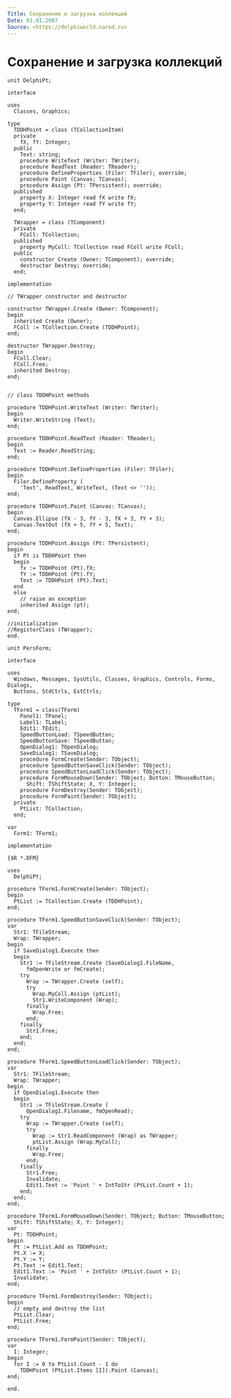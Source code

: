 ```yaml
---
Title: Сохранение и загрузка коллекций
Date: 01.01.2007
Source: <https://delphiworld.narod.ru>
---
```



Сохранение и загрузка коллекций
===============================

    unit DelphiPt;
     
    interface
     
    uses
      Classes, Graphics;
     
    type
      TDDHPoint = class (TCollectionItem)
      private
        fX, fY: Integer;
      public
        Text: string;
        procedure WriteText (Writer: TWriter);
        procedure ReadText (Reader: TReader);
        procedure DefineProperties (Filer: TFiler); override;
        procedure Paint (Canvas: TCanvas);
        procedure Assign (Pt: TPersistent); override;
      published
        property X: Integer read fX write fX;
        property Y: Integer read fY write fY;
      end;
     
      TWrapper = class (TComponent)
      private
        FColl: TCollection;
      published
        property MyColl: TCollection read FColl write FColl;
      public
        constructor Create (Owner: TComponent); override;
        destructor Destroy; override;
      end;
     
    implementation
     
    // TWrapper constructor and destructor
     
    constructor TWrapper.Create (Owner: TComponent);
    begin
      inherited Create (Owner);
      FColl := TCollection.Create (TDDHPoint);
    end;
     
    destructor TWrapper.Destroy;
    begin
      FColl.Clear;
      FColl.Free;
      inherited Destroy;
    end;
     
     
    // class TDDHPoint methods
     
    procedure TDDHPoint.WriteText (Writer: TWriter);
    begin
      Writer.WriteString (Text);
    end;
     
    procedure TDDHPoint.ReadText (Reader: TReader);
    begin
      Text := Reader.ReadString;
    end;
     
    procedure TDDHPoint.DefineProperties (Filer: TFiler);
    begin
      Filer.DefineProperty (
        'Text', ReadText, WriteText, (Text <> ''));
    end;
     
    procedure TDDHPoint.Paint (Canvas: TCanvas);
    begin
      Canvas.Ellipse (fX - 3, fY - 3, fX + 3, fY + 3);
      Canvas.TextOut (fX + 5, fY + 5, Text);
    end;
     
    procedure TDDHPoint.Assign (Pt: TPersistent);
    begin
      if Pt is TDDHPoint then
      begin
        fx := TDDHPoint (Pt).fX;
        fY := TDDHPoint (Pt).fY;
        Text := TDDHPoint (Pt).Text;
      end
      else
        // raise an exception
        inherited Assign (pt);
    end;
     
    //initialization
    //RegisterClass (TWrapper);
    end.

    unit PersForm;
     
    interface
     
    uses
      Windows, Messages, SysUtils, Classes, Graphics, Controls, Forms, Dialogs,
      Buttons, StdCtrls, ExtCtrls;
     
    type
      TForm1 = class(TForm)
        Panel1: TPanel;
        Label1: TLabel;
        Edit1: TEdit;
        SpeedButtonLoad: TSpeedButton;
        SpeedButtonSave: TSpeedButton;
        OpenDialog1: TOpenDialog;
        SaveDialog1: TSaveDialog;
        procedure FormCreate(Sender: TObject);
        procedure SpeedButtonSaveClick(Sender: TObject);
        procedure SpeedButtonLoadClick(Sender: TObject);
        procedure FormMouseDown(Sender: TObject; Button: TMouseButton;
          Shift: TShiftState; X, Y: Integer);
        procedure FormDestroy(Sender: TObject);
        procedure FormPaint(Sender: TObject);
      private
        PtList: TCollection;
      end;
     
    var
      Form1: TForm1;
     
    implementation
     
    {$R *.DFM}
     
    uses
      DelphiPt;
     
    procedure TForm1.FormCreate(Sender: TObject);
    begin
      PtList := TCollection.Create (TDDHPoint);
    end;
     
    procedure TForm1.SpeedButtonSaveClick(Sender: TObject);
    var
      Str1: TFileStream;
      Wrap: TWrapper;
    begin
      if SaveDialog1.Execute then
      begin
        Str1 := TFileStream.Create (SaveDialog1.FileName,
          fmOpenWrite or fmCreate);
        try
          Wrap := TWrapper.Create (self);
          try
            Wrap.MyColl.Assign (ptList);
            Str1.WriteComponent (Wrap);
          finally
            Wrap.Free;
          end;
        finally
          Str1.Free;
        end;
      end;
    end;
     
    procedure TForm1.SpeedButtonLoadClick(Sender: TObject);
    var
      Str1: TFileStream;
      Wrap: TWrapper;
    begin
      if OpenDialog1.Execute then
      begin
        Str1 := TFileStream.Create (
          OpenDialog1.Filename, fmOpenRead);
        try
          Wrap := TWrapper.Create (self);
          try
            Wrap := Str1.ReadComponent (Wrap) as TWrapper;
            ptList.Assign (Wrap.MyColl);
          finally
            Wrap.Free;
          end;
        finally
          Str1.Free;
          Invalidate;
          Edit1.Text := 'Point ' + IntToStr (PtList.Count + 1);
        end;
      end;
    end;
     
    procedure TForm1.FormMouseDown(Sender: TObject; Button: TMouseButton;
      Shift: TShiftState; X, Y: Integer);
    var
      Pt: TDDHPoint;
    begin
      Pt := PtList.Add as TDDHPoint;
      Pt.X := X;
      Pt.Y := Y;
      Pt.Text := Edit1.Text;
      Edit1.Text := 'Point ' + IntToStr (PtList.Count + 1);
      Invalidate;
    end;
     
    procedure TForm1.FormDestroy(Sender: TObject);
    begin
      // empty and destroy the list
      PtList.Clear;
      PtList.Free;
    end;
     
    procedure TForm1.FormPaint(Sender: TObject);
    var
      I: Integer;
    begin
      for I := 0 to PtList.Count - 1 do
        TDDHPoint (PtList.Items [I]).Paint (Canvas);
    end;
     
    end.

